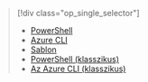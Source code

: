 > [!div class="op_single_selector"]
> * [PowerShell](../articles/virtual-machines/windows/multiple-nics.md)
> * [Azure CLI](../articles/virtual-machines/linux/multiple-nics.md)
> * [Sablon](../articles/virtual-network/virtual-network-deploy-multinic-arm-template.md)
> * [PowerShell (klasszikus)](../articles/virtual-network/virtual-network-deploy-multinic-classic-ps.md)
> * [Az Azure CLI (klasszikus)](../articles/virtual-network/virtual-network-deploy-multinic-classic-cli.md)
